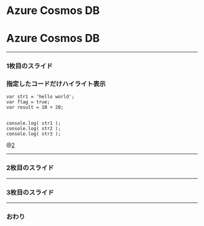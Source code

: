 # Azure Cosmos DB
# Azure Cosmos DB
---

### 1枚目のスライド
### 指定したコードだけハイライト表示


```
var str1 = 'hello world';
var flag = true;
var result = 10 + 20;


console.log( str1 );
console.log( str2 );
console.log( str3 );
```
@[2](flagに「true」を代入)


---


### 2枚目のスライド


---


### 3枚目のスライド


---


### おわり
